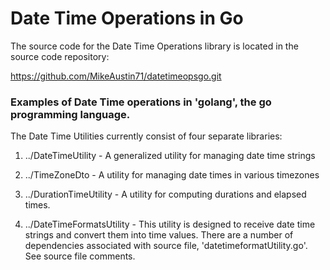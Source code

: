 # Date Time Operations in Go

The source code for the Date Time Operations library is located in the 
source code repository:

https://github.com/MikeAustin71/datetimeopsgo.git


### Examples of Date Time operations in 'golang', the go programming language.

The Date Time Utilities currently consist of four separate libraries:

1. ../DateTimeUtility - A generalized utility for managing date time strings

2. ../TimeZoneDto - A utility for managing date times in various timezones

3. ../DurationTimeUtility - A utility for computing durations and elapsed times.

4. ../DateTimeFormatsUtility - This utility is designed to receive date time strings
 and convert them into time values. There are a number of dependencies associated
 with source file, 'datetimeformatUtility.go'. See source file comments.
  

